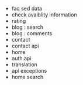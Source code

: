- faq sed data
- check avaiblity information 
- rating 
- blog : search 
- blog : comments
- contact 
- contact api 
- home
- auth api 
- translation 
- api exceptions
- home search
